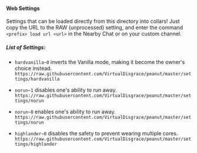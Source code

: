 #### Web Settings

Settings that can be loaded directly from this directory into collars! Just copy the URL to the RAW (unprocessed) setting, and enter the command ``<prefix> load url <url>`` in the Nearby Chat or on your custom channel.

##### List of Settings:

* ``hardvanilla~0`` inverts the Vanilla mode, making it become the owner's choice instead.
``https://raw.githubusercontent.com/VirtualDisgrace/peanut/master/settings/hardvanilla``

* ``norun~1`` disables one's ability to run away.
``https://raw.githubusercontent.com/VirtualDisgrace/peanut/master/settings/norun``

* ``norun~0`` enables one's ability to run away.
``https://raw.githubusercontent.com/VirtualDisgrace/peanut/master/settings/norun``

* ``highlander~0`` disables the safety to prevent wearing multiple cores.
``https://raw.githubusercontent.com/VirtualDisgrace/peanut/master/settings/highlander``
